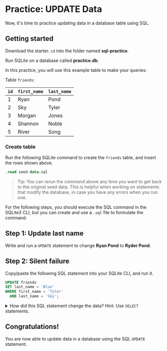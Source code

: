 # Practice: UPDATE Data

Now, it's time to practice updating data in a database table using SQL.

## Getting started

Download the starter. `cd` into the folder named __sql-practice__.

Run SQLite on a database called __practice.db__.

In this practice, you will use this example table to make your queries:

Table `friends`:

| `id` |  `first_name`  |  `last_name`  |
| ---- | -------------- | ------------- |
| 1    | Ryan           | Pond          |
| 2    | Sky            | Tyler         |
| 3    | Morgan         | Jones         |
| 4    | Shannon        | Noble         |
| 5    | River          | Song          |

### Create table

Run the following SQLite command to create the `friends` table, and insert the
rows shown above.

```sql
.read seed-data.sql
```

> Tip: You can rerun the command above any time you want to get back to the
> original seed data. This is helpful when working on statements that modify the
> database, in case you have any errors when you run one.

For the following steps, you should execute the SQL command in the SQLite3 CLI,
but you can create and use a `.sql` file to formulate the command.

## Step 1: Update last name

Write and run a `UPDATE` statement to change **Ryan Pond** to **Ryder Pond**.

## Step 2: Silent failure

Copy/paste the following SQL statement into your SQLite CLI, and run it.

```sql
UPDATE friends
SET last_name = 'Blue'
WHERE first_name = 'Tyler'
  AND last_name = 'Sky';
```

<details>
  <summary>How did this SQL statement change the data? Hint: Use <code>SELECT</code> statements.</summary>
  If you feel like nothing happened, you would be correct. Now, can you fix the statement so it
  will rename <strong>Sky Tyler</strong> to <strong>Sky Blue</strong>?
</details>

## Congratulations!

You are now able to update data in a database using the SQL `UPDATE` statement.